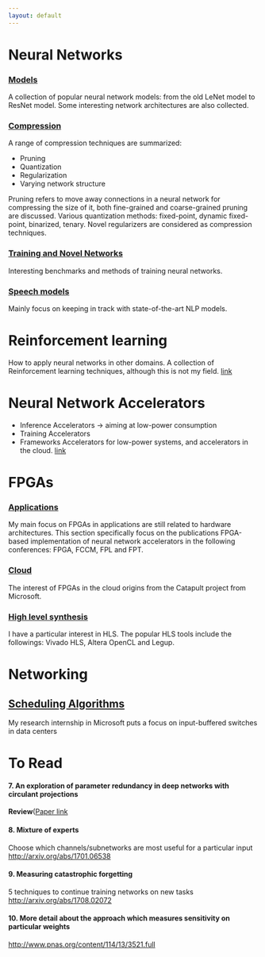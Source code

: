 ```yaml
---
layout: default
---
```


# [](#nn)Neural Networks
### [Models](/blog/papers/nn_models/model_summary.html)

A collection of popular neural network models: from the old LeNet model to ResNet model.
Some interesting network architectures are also collected.

### [Compression](/blog/papers/pruning/pruning_summary.html)
A range of compression techniques are summarized:
* Pruning
* Quantization
* Regularization
* Varying network structure

Pruning refers to move away connections in a neural network for compressing the size of it, both fine-grained and coarse-grained
pruning are discussed.
Various quantization methods: fixed-point, dynamic fixed-point, binarized, tenary.
Novel regularizers are considered as compression techniques.

### [ Training and Novel Networks](/blog/papers/train/train_summary.html)
Interesting benchmarks and methods of training neural networks.

### [ Speech models](/blog/papers/speech/speech.html)
Mainly focus on keeping in track with state-of-the-art NLP models.

# Reinforcement learning
How to apply neural networks in other domains.
A collection of Reinforcement learning techniques, although this is not my field.
[link](/blog/papers/nn_app/app_summary.html)

# Neural Network Accelerators
* Inference Accelerators -> aiming at low-power consumption
* Training Accelerators
* Frameworks
Accelerators for low-power systems, and accelerators in the cloud.
[link](/blog/papers/nn_accelerator/acc_summary.html)

# [](#fpga)FPGAs
### [Applications](/blog/papers/fpga_nn/fpgann_summary.html)
My main focus on FPGAs in applications are still related to hardware architectures. This section specifically focus on the publications FPGA-based implementation of neural network accelerators in the following conferences: FPGA, FCCM, FPL and FPT.

### [Cloud](/blog/papers/fpga_cloud/fpgncloud_summary.html)
The interest of FPGAs in the cloud origins from the Catapult project from Microsoft.

### [High level synthesis](/blog/papers/pruning/pruning_summary.html)
I have a particular interest in HLS. The popular HLS tools include the followings: Vivado HLS, Altera OpenCL and Legup.

# [](#others)Networking
## [Scheduling Algorithms](/blog/papers/others/scheduling.html)
My research internship in Microsoft puts a focus on input-buffered switches in data centers

# To Read


#### 7. An exploration of parameter redundancy in deep networks with circulant projections
**Review**([Paper link](https://arxiv.org/abs/1502.03436)

#### 8. Mixture of experts
Choose which channels/subnetworks are most useful for a particular input
http://arxiv.org/abs/1701.06538

#### 9. Measuring catastrophic forgetting
5 techniques to continue training networks on new tasks
http://arxiv.org/abs/1708.02072

#### 10. More detail about the approach which measures sensitivity on particular weights
http://www.pnas.org/content/114/13/3521.full
